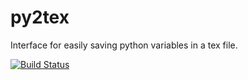 # py2tex
Interface for easily saving python variables in a tex file.

[![Build Status](https://travis-ci.com/zhafen/py2tex.svg?branch=master)](https://travis-ci.com/zhafen/py2tex)
